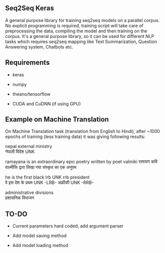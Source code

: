 ## Seq2Seq Keras

A general purpose library for training seq2seq models on a parallel corpus. No explicit programming is required, training script will take care of preprocessing the data, compiling the model and then training on the corpus. It's a general purpose library, so it can be used for different NLP tasks which requires seq2seq mapping like Text Summarization, Question Answering system, Chatbots etc. 

## Requirements

* keras

* numpy

* theano/tensorflow

* CUDA and CuDNN (if using GPU)

## Example on Machine Translation

On Machine Translation task (translation from English to Hindi), after ~1000 epochs of training (less training data) it was giving following results:

nepal   external        ministry       
 नेपाली   विदेश    UNK     


ramayana        is      an      extraordinary   epic    poetry  written by      poet    valmiki 
 रामायण  कवि     वाल्मीकि द्वारा   लिखा    गया     संस्कृत    का      एक      अनुपम    


 he      is      the     first   black   lrb     UNK     rrb     president       
  वे       इस      देश      के       प्रथम    UNK     -LRB-   अफ्रीकी  UNK     -RRB-   


 administrative  divisions       
 प्रशासनिक        विभाजन  


## TO-DO

* Current parameters hard coded, add argument parser

* Add model saving method

* Add model loading method



